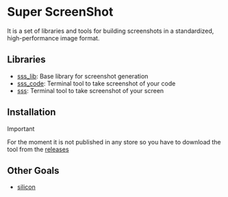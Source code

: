 # **S**uper **S**creen**S**hot
It is a set of libraries and tools for building screenshots in a standardized, high-performance image format.

## Libraries
- [sss_lib](./crates/sss_lib): Base library for screenshot generation
- [sss_code](./crates/sss_code): Terminal tool to take screenshot of your code
- [sss](./crates/sss_cli): Terminal tool to take screenshot of your screen

## Installation
> [!IMPORTANT]
> For the moment it is not published in any store so you have to download the tool from the [releases](https://github.com/SergioRibera/sss/releases)

## Other Goals
- [silicon](https://github.com/Aloxaf/silicon)

